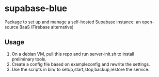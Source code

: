 # supabase-blue
Package to set up and manage a self-hosted Supabase instance: an open-source BaaS (Firebase alternative) 

## Usage
1. On a debian VM, pull this repo and run server-init.sh to install preliminary tools.
2. Create a config file based on exampleconfig and rewrite the settings. 
3. Use the scripts in bin/ to setup,start,stop,backup,restore the service.
